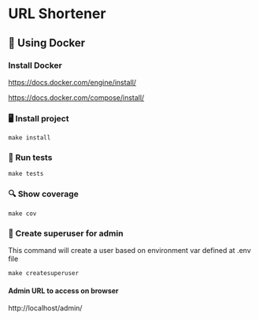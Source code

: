# URL Shortener

## 🐋 Using Docker

### Install Docker

https://docs.docker.com/engine/install/

https://docs.docker.com/compose/install/

### 🖥️ Install project
```commandline
make install
```

### 🧪 Run tests
```commandline
make tests
```

### 🔍 Show coverage
```commandline
make cov
```

### 👤 Create superuser for admin
This command will create a user based on environment var defined at .env file
```commandline
make createsuperuser
```

#### Admin URL to access on browser
http://localhost/admin/
